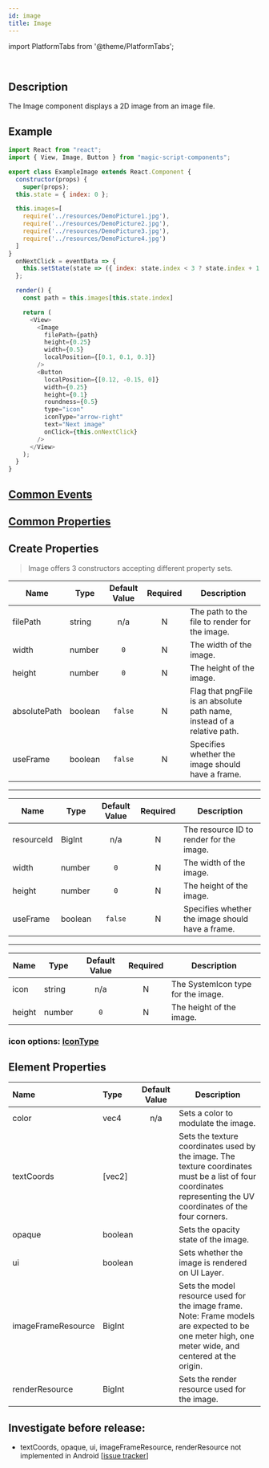 ```yaml
---
id: image
title: Image
---
```


import PlatformTabs from '@theme/PlatformTabs';

<PlatformTabs component='image' />​

## Description

The Image component displays a 2D image from an image file.

## Example

```javascript
import React from "react";
import { View, Image, Button } from "magic-script-components";

export class ExampleImage extends React.Component {
  constructor(props) {
    super(props);
  this.state = { index: 0 };

  this.images=[
    require('../resources/DemoPicture1.jpg'),
    require('../resources/DemoPicture2.jpg'),
    require('../resources/DemoPicture3.jpg'),
    require('../resources/DemoPicture4.jpg')
  ]
}
  onNextClick = eventData => {
    this.setState(state => ({ index: state.index < 3 ? state.index + 1 : 1 }));
  };

  render() {
    const path = this.images[this.state.index]

    return (
      <View>
        <Image
          filePath={path}
          height={0.25}
          width={0.5}
          localPosition={[0.1, 0.1, 0.3]}
        />
        <Button
          localPosition={[0.12, -0.15, 0]}
          width={0.25}
          height={0.1}
          roundness={0.5}
          type="icon"
          iconType="arrow-right"
          text="Next image"
          onClick={this.onNextClick}
        />
      </View>
    );
  }
}
```

## [Common Events](../events/CommonEvents.md)

## [Common Properties](../types/Properties.md)

## Create Properties

> Image offers 3 constructors accepting different property sets.

| Name         | Type    | Default Value | Required | Description                                                             |
| ------------ | ------- | :-----------: | :------: | ----------------------------------------------------------------------- |
| filePath     | string  |      n/a      |    N     | The path to the file to render for the image.                           |
| width        | number  |      `0`      |    N     | The width of the image.                                                 |
| height       | number  |      `0`      |    N     | The height of the image.                                                |
| absolutePath | boolean |    `false`    |    N     | Flag that pngFile is an absolute path name, instead of a relative path. |
| useFrame     | boolean |    `false`    |    N     | Specifies whether the image should have a frame.                        |

---

| Name       | Type    | Default Value | Required | Description                                      |
| ---------- | ------- | :-----------: | :------: | ------------------------------------------------ |
| resourceId | BigInt  |      n/a      |    N     | The resource ID to render for the image.         |
| width      | number  |      `0`      |    N     | The width of the image.                          |
| height     | number  |      `0`      |    N     | The height of the image.                         |
| useFrame   | boolean |    `false`    |    N     | Specifies whether the image should have a frame. |

---

| Name   | Type   | Default Value | Required | Description                        |
| ------ | ------ | :-----------: | :------: | ---------------------------------- |
| icon   | string |      n/a      |    N     | The SystemIcon type for the image. |
| height | number |      `0`      |    N     | The height of the image.           |

### icon options: [IconType](../types/IconType.md)

## Element Properties

| Name               | Type    | Default Value | Description                                                                                                                                                     |
| :----------------- | :------ | :-----------: | --------------------------------------------------------------------------------------------------------------------------------------------------------------- |
| color              | vec4    |      n/a      | Sets a color to modulate the image.                                                                                                                             |
| textCoords         | [vec2]  |               | Sets the texture coordinates used by the image. The texture coordinates must be a list of four coordinates representing the UV coordinates of the four corners. |
| opaque             | boolean |               | Sets the opacity state of the image.                                                                                                                            |
| ui                 | boolean |               | Sets whether the image is rendered on UI Layer.                                                                                                                 |
| imageFrameResource | BigInt  |               | Sets the model resource used for the image frame. Note: Frame models are expected to be one meter high, one meter wide, and centered at the origin.             |
| renderResource     | BigInt  |               | Sets the render resource used for the image.                                                                                                                    |

## Investigate before release:
- textCoords, opaque, ui, imageFrameResource, renderResource not implemented in Android [[issue tracker](https://github.com/magic-script/magic-script-components/issues/227)]